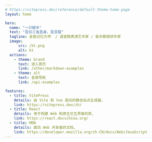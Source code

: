 ```yaml
---
# https://vitepress.dev/reference/default-theme-home-page
layout: home

hero:
  name: "一只眠羊"
  text: "吾日三省吾身，吾没错"
  tagline: 金鱼记忆大师  / 退堂鼓表演艺术家 / 每天都很烦专家 
  image: 
      src: /kt.png
      alt: kt
  actions:
    - theme: brand
      text: 进入首页
      link: /other/markdown-examples
    - theme: alt
      text: 各类导航
      link: /api-examples

features:
  - title: VitePress
    details: 由 Vite 和 Vue 驱动的静态站点生成器,
    link: https://vitepress.dev/zh/
  - title: React
    details: 用于构建 Web 和原生交互界面的库,
    link: https://react.docschina.org/
  - title: MDN
    details: 面向 Web 开发者的文档,
    link: https://developer.mozilla.org/zh-CN/docs/Web/JavaScript
---
```


